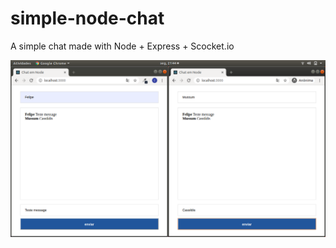 # simple-node-chat
A simple chat made with Node + Express + Scocket.io

![Chat image](https://github.com/FelipeBit/simple-node-chat/blob/master/public/img/chat.png)
